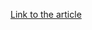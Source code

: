 [Link to the article](https://www.akamai.com/blog/security/whats-new-in-guardicore-centra-release-31)
